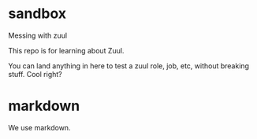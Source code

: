 # sandbox
Messing with zuul

This repo is for learning about Zuul.

You can land anything in here to test a zuul role, job, etc, without breaking stuff. Cool right?

# markdown

We use markdown.
